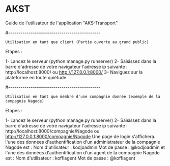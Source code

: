 # AKST
Guide de l'utilisateur de l'application "AKS-Transport"

#---------------------------------------------

	Utilisation en tant que client (Partie ouverte au grand public)
 
Etapes : 

1- Lancez le serveur (python manage.py runserver)
2- Saisissez dans la barre d'adresse de votre navigateur l'adresse ip suivante : http://localhost:8000/ ou http://127.0.0.1:8000/
3- Naviguez sur la plateforme en toute quiétude

#---------------------------------------------

	Utilisation en tant que membre d'une compagnie donnée (exemple de la compagnie Nagode)
 
Etapes : 

1- Lancez le serveur (python manage.py runserver)
2- Saisissez dans la barre d'adresse de votre navigateur l'adresse ip suivante : http://localhost:8000/compagnie/Nagode ou http://127.0.0.1:8000/compagnie/Nagode
	Une page de login s'affichera.
l'une des données d'authentification d'un administrateur de la compagnie Nagode est : 
	Nom d'utilisateur : kodjoadmin
	Mot de passe : @kodjoadmin
et l'une des données d'authentification d'un agent de la compagnie Nagode est : 
	Nom d'utilisateur : koffiagent
	Mot de passe : @koffiagent
